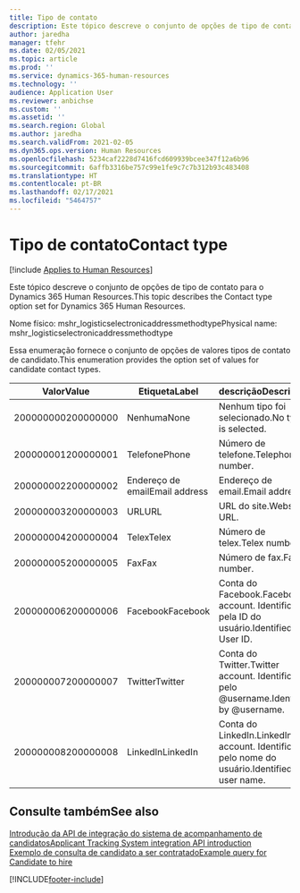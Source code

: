 ```yaml
---
title: Tipo de contato
description: Este tópico descreve o conjunto de opções de tipo de contato para o Dynamics 365 Human Resources.
author: jaredha
manager: tfehr
ms.date: 02/05/2021
ms.topic: article
ms.prod: ''
ms.service: dynamics-365-human-resources
ms.technology: ''
audience: Application User
ms.reviewer: anbichse
ms.custom: ''
ms.assetid: ''
ms.search.region: Global
ms.author: jaredha
ms.search.validFrom: 2021-02-05
ms.dyn365.ops.version: Human Resources
ms.openlocfilehash: 5234caf2228d7416fcd609939bcee347f12a6b96
ms.sourcegitcommit: 6affb3316be757c99e1fe9c7c7b312b93c483408
ms.translationtype: HT
ms.contentlocale: pt-BR
ms.lasthandoff: 02/17/2021
ms.locfileid: "5464757"
---
```

# <a name="contact-type"></a><span data-ttu-id="4c2f1-103">Tipo de contato</span><span class="sxs-lookup"><span data-stu-id="4c2f1-103">Contact type</span></span>

[!include [Applies to Human Resources](../includes/applies-to-hr.md)]

<span data-ttu-id="4c2f1-104">Este tópico descreve o conjunto de opções de tipo de contato para o Dynamics 365 Human Resources.</span><span class="sxs-lookup"><span data-stu-id="4c2f1-104">This topic describes the Contact type option set for Dynamics 365 Human Resources.</span></span>

<span data-ttu-id="4c2f1-105">Nome físico: mshr_logisticselectronicaddressmethodtype</span><span class="sxs-lookup"><span data-stu-id="4c2f1-105">Physical name: mshr_logisticselectronicaddressmethodtype</span></span>

<span data-ttu-id="4c2f1-106">Essa enumeração fornece o conjunto de opções de valores tipos de contato de candidato.</span><span class="sxs-lookup"><span data-stu-id="4c2f1-106">This enumeration provides the option set of values for candidate contact types.</span></span> 

| <span data-ttu-id="4c2f1-107">Valor</span><span class="sxs-lookup"><span data-stu-id="4c2f1-107">Value</span></span> | <span data-ttu-id="4c2f1-108">Etiqueta</span><span class="sxs-lookup"><span data-stu-id="4c2f1-108">Label</span></span> | <span data-ttu-id="4c2f1-109">descrição</span><span class="sxs-lookup"><span data-stu-id="4c2f1-109">Description</span></span> |
| --- | --- | --- |
| <span data-ttu-id="4c2f1-110">200000000</span><span class="sxs-lookup"><span data-stu-id="4c2f1-110">200000000</span></span> | <span data-ttu-id="4c2f1-111">Nenhuma</span><span class="sxs-lookup"><span data-stu-id="4c2f1-111">None</span></span> | <span data-ttu-id="4c2f1-112">Nenhum tipo foi selecionado.</span><span class="sxs-lookup"><span data-stu-id="4c2f1-112">No type is selected.</span></span> |
| <span data-ttu-id="4c2f1-113">200000001</span><span class="sxs-lookup"><span data-stu-id="4c2f1-113">200000001</span></span> | <span data-ttu-id="4c2f1-114">Telefone</span><span class="sxs-lookup"><span data-stu-id="4c2f1-114">Phone</span></span> | <span data-ttu-id="4c2f1-115">Número de telefone.</span><span class="sxs-lookup"><span data-stu-id="4c2f1-115">Telephone number.</span></span> |
| <span data-ttu-id="4c2f1-116">200000002</span><span class="sxs-lookup"><span data-stu-id="4c2f1-116">200000002</span></span> | <span data-ttu-id="4c2f1-117">Endereço de email</span><span class="sxs-lookup"><span data-stu-id="4c2f1-117">Email address</span></span> | <span data-ttu-id="4c2f1-118">Endereço de email.</span><span class="sxs-lookup"><span data-stu-id="4c2f1-118">Email address.</span></span> |
| <span data-ttu-id="4c2f1-119">200000003</span><span class="sxs-lookup"><span data-stu-id="4c2f1-119">200000003</span></span> | <span data-ttu-id="4c2f1-120">URL</span><span class="sxs-lookup"><span data-stu-id="4c2f1-120">URL</span></span> | <span data-ttu-id="4c2f1-121">URL do site.</span><span class="sxs-lookup"><span data-stu-id="4c2f1-121">Website URL.</span></span> |
| <span data-ttu-id="4c2f1-122">200000004</span><span class="sxs-lookup"><span data-stu-id="4c2f1-122">200000004</span></span> | <span data-ttu-id="4c2f1-123">Telex</span><span class="sxs-lookup"><span data-stu-id="4c2f1-123">Telex</span></span> | <span data-ttu-id="4c2f1-124">Número de telex.</span><span class="sxs-lookup"><span data-stu-id="4c2f1-124">Telex number.</span></span> |
| <span data-ttu-id="4c2f1-125">200000005</span><span class="sxs-lookup"><span data-stu-id="4c2f1-125">200000005</span></span> | <span data-ttu-id="4c2f1-126">Fax</span><span class="sxs-lookup"><span data-stu-id="4c2f1-126">Fax</span></span> | <span data-ttu-id="4c2f1-127">Número de fax.</span><span class="sxs-lookup"><span data-stu-id="4c2f1-127">Fax number.</span></span> |
| <span data-ttu-id="4c2f1-128">200000006</span><span class="sxs-lookup"><span data-stu-id="4c2f1-128">200000006</span></span> | <span data-ttu-id="4c2f1-129">Facebook</span><span class="sxs-lookup"><span data-stu-id="4c2f1-129">Facebook</span></span> | <span data-ttu-id="4c2f1-130">Conta do Facebook.</span><span class="sxs-lookup"><span data-stu-id="4c2f1-130">Facebook account.</span></span> <span data-ttu-id="4c2f1-131">Identificado pela ID do usuário.</span><span class="sxs-lookup"><span data-stu-id="4c2f1-131">Identified by User ID.</span></span> |
| <span data-ttu-id="4c2f1-132">200000007</span><span class="sxs-lookup"><span data-stu-id="4c2f1-132">200000007</span></span> | <span data-ttu-id="4c2f1-133">Twitter</span><span class="sxs-lookup"><span data-stu-id="4c2f1-133">Twitter</span></span> | <span data-ttu-id="4c2f1-134">Conta do Twitter.</span><span class="sxs-lookup"><span data-stu-id="4c2f1-134">Twitter account.</span></span> <span data-ttu-id="4c2f1-135">Identificado pelo @username.</span><span class="sxs-lookup"><span data-stu-id="4c2f1-135">Identified by @username.</span></span> |
| <span data-ttu-id="4c2f1-136">200000008</span><span class="sxs-lookup"><span data-stu-id="4c2f1-136">200000008</span></span> | <span data-ttu-id="4c2f1-137">LinkedIn</span><span class="sxs-lookup"><span data-stu-id="4c2f1-137">LinkedIn</span></span> | <span data-ttu-id="4c2f1-138">Conta do LinkedIn.</span><span class="sxs-lookup"><span data-stu-id="4c2f1-138">LinkedIn account.</span></span> <span data-ttu-id="4c2f1-139">Identificado pelo nome do usuário.</span><span class="sxs-lookup"><span data-stu-id="4c2f1-139">Identified by user name.</span></span> |

## <a name="see-also"></a><span data-ttu-id="4c2f1-140">Consulte também</span><span class="sxs-lookup"><span data-stu-id="4c2f1-140">See also</span></span>

[<span data-ttu-id="4c2f1-141">Introdução da API de integração do sistema de acompanhamento de candidatos</span><span class="sxs-lookup"><span data-stu-id="4c2f1-141">Applicant Tracking System integration API introduction</span></span>](hr-admin-integration-ats-api-introduction.md)<br>
[<span data-ttu-id="4c2f1-142">Exemplo de consulta de candidato a ser contratado</span><span class="sxs-lookup"><span data-stu-id="4c2f1-142">Example query for Candidate to hire</span></span>](hr-admin-integration-ats-api-candidate-to-hire-example-query.md)


[!INCLUDE[footer-include](../includes/footer-banner.md)]